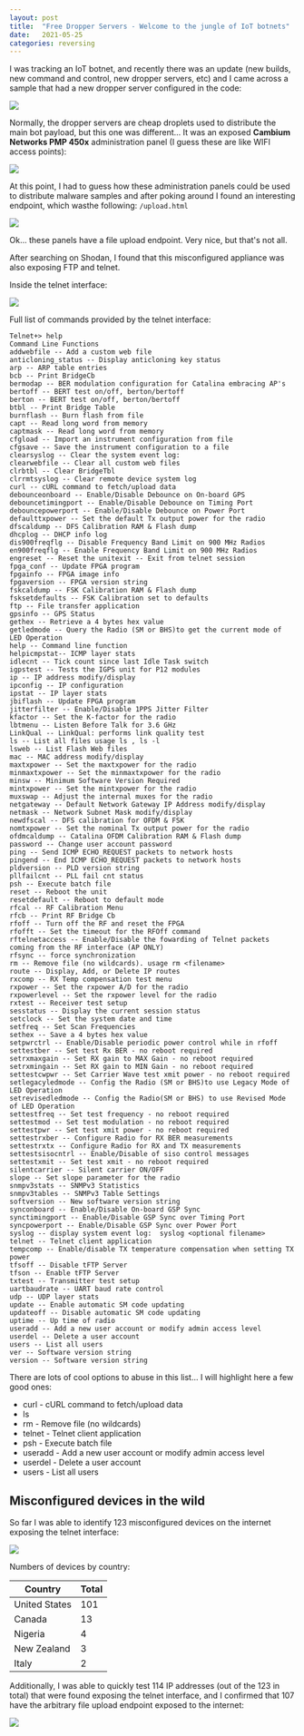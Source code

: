 ```yaml
---
layout: post
title:  "Free Dropper Servers - Welcome to the jungle of IoT botnets"
date:   2021-05-25
categories: reversing
---
```




I was tracking an IoT botnet, and recently there was an update (new builds, new command and control, new dropper servers, etc) and I came across a sample that had a new dropper server configured in the code:

![ ](/assets/images/free_dropper_servers/image-20210525154008046.png)



Normally, the dropper servers are cheap droplets used to distribute the main bot payload, but this one was different... It was an exposed **Cambium Networks PMP 450x** administration panel (I guess these are like WIFI access points):

![ ](/assets/images/free_dropper_servers/image-20210525154838556.png)



At this point, I had to guess how these administration panels could be used to distribute malware samples and after poking around I found an interesting endpoint, which wasthe following: `/upload.html`

![ ](/assets/images/free_dropper_servers/image-20210525155229469.png)



Ok... these panels have a file upload endpoint. Very nice, but that's not all.

After searching on Shodan, I found that this misconfigured appliance was also exposing FTP and telnet.

Inside the telnet interface:

![ ](/assets/images/free_dropper_servers/inside_telnet.png)



Full list of commands provided by the telnet interface:

```
Telnet+> help
Command Line Functions
addwebfile -- Add a custom web file
anticloning_status -- Display anticloning key status
arp -- ARP table entries
bcb -- Print BridgeCb
bermodap -- BER modulation configuration for Catalina embracing AP's
bertoff -- BERT test on/off, berton/bertoff
berton -- BERT test on/off, berton/bertoff
btbl -- Print Bridge Table
burnflash -- Burn flash from file
capt -- Read long word from memory
captmask -- Read long word from memory
cfgload -- Import an instrument configuration from file
cfgsave -- Save the instrument configuration to a file
clearsyslog -- Clear the system event log:
clearwebfile -- Clear all custom web files
clrbtbl -- Clear BridgeTbl
clrrmtsyslog -- Clear remote device system log
curl -- cURL command to fetch/upload data
debounceonboard -- Enable/Disable Debounce on On-board GPS
debouncetimingport -- Enable/Disable Debounce on Timing Port
debouncepowerport -- Enable/Disable Debounce on Power Port
defaulttxpower -- Set the default Tx output power for the radio
dfscaldump -- DFS Calibration RAM & Flash dump
dhcplog -- DHCP info log
dis900freqflg -- Disable Frequency Band Limit on 900 MHz Radios
en900freqflg -- Enable Frequency Band Limit on 900 MHz Radios
engreset -- Reset the unitexit -- Exit from telnet session
fpga_conf -- Update FPGA program
fpgainfo -- FPGA image info
fpgaversion -- FPGA version string
fskcaldump -- FSK Calibration RAM & Flash dump
fsksetdefaults -- FSK Calibration set to defaults
ftp -- File transfer application
gpsinfo -- GPS Status
gethex -- Retrieve a 4 bytes hex value
getledmode -- Query the Radio (SM or BHS)to get the current mode of LED Operation
help -- Command line function 
helpicmpstat-- ICMP layer stats
idlecnt -- Tick count since last Idle Task switch
igpstest -- Tests the IGPS unit for P12 modules
ip -- IP address modify/display
ipconfig -- IP configuration
ipstat -- IP layer stats
jbiflash -- Update FPGA program
jitterfilter -- Enable/Disable 1PPS Jitter Filter
kfactor -- Set the K-factor for the radio
lbtmenu -- Listen Before Talk for 3.6 GHz
LinkQual -- LinkQual: performs link quality test
ls -- List all files usage ls , ls -l
lsweb -- List Flash Web files
mac -- MAC address modify/display
maxtxpower -- Set the maxtxpower for the radio
minmaxtxpower -- Set the minmaxtxpower for the radio
minsw -- Minimum Software Version Required
mintxpower -- Set the mintxpower for the radio
muxswap -- Adjust the internal muxes for the radio
netgateway -- Default Network Gateway IP Address modify/display
netmask -- Network Subnet Mask modify/display
newdfscal -- DFS calibration for OFDM & FSK
nomtxpower -- Set the nominal Tx output power for the radio
ofdmcaldump -- Catalina OFDM Calibration RAM & Flash dump
password -- Change user account password
ping -- Send ICMP ECHO_REQUEST packets to network hosts
pingend -- End ICMP ECHO_REQUEST packets to network hosts
pldversion -- PLD version string
pllfailcnt -- PLL fail cnt status
psh -- Execute batch file
reset -- Reboot the unit
resetdefault -- Reboot to default mode
rfcal -- RF Calibration Menu
rfcb -- Print RF Bridge Cb
rfoff -- Turn off the RF and reset the FPGA
rfofft -- Set the timeout for the RFOff command
rftelnetaccess -- Enable/Disable the fowarding of Telnet packets coming from the RF interface (AP ONLY)
rfsync -- force synchronization
rm -- Remove file (no wildcards). usage rm <filename>
route -- Display, Add, or Delete IP routes
rxcomp -- RX Temp compensation test menu
rxpower -- Set the rxpower A/D for the radio
rxpowerlevel -- Set the rxpower level for the radio
rxtest -- Receiver test setup
sesstatus -- Display the current session status
setclock -- Set the system date and time
setfreq -- Set Scan Frequencies
sethex -- Save a 4 bytes hex value
setpwrctrl -- Enable/Disable periodic power control while in rfoff
settestber -- Set test Rx BER - no reboot required
setrxmaxgain -- Set RX gain to MAX Gain - no reboot required
setrxmingain -- Set RX gain to MIN Gain - no reboot required
settestcwpwr -- Set Carrier Wave test xmit power - no reboot required
setlegacyledmode -- Config the Radio (SM or BHS)to use Legacy Mode of LED Operation
setrevisedledmode -- Config the Radio(SM or BHS) to use Revised Mode of LED Operation
settestfreq -- Set test frequency - no reboot required
settestmod -- Set test modulation - no reboot required
settestpwr -- Set test xmit power - no reboot required
settestrxber -- Configure Radio for RX BER measurements
settestrxtx -- Configure Radio for RX and TX measurements
settestsisocntrl -- Enable/Disable of siso control messages
settestxmit -- Set test xmit - no reboot required
silentcarrier -- Silent carrier ON/OFF
slope -- Set slope parameter for the radio
snmpv3stats -- SNMPv3 Statistics
snmpv3tables -- SNMPv3 Table Settings
softversion -- New software version string
synconboard -- Enable/Disable On-board GSP Sync
synctimingport -- Enable/Disable GSP Sync over Timing Port
syncpowerport -- Enable/Disable GSP Sync over Power Port
syslog -- display system event log:  syslog <optional filename>
telnet -- Telnet client application
tempcomp -- Enable/disable TX temperature compensation when setting TX power
tfsoff -- Disable tFTP Server
tfson -- Enable tFTP Server
txtest -- Transmitter test setup
uartbaudrate -- UART baud rate control
udp -- UDP layer stats
update -- Enable automatic SM code updating
updateoff -- Disable automatic SM code updating
uptime -- Up time of radio
useradd -- Add a new user account or modify admin access level
userdel -- Delete a user account
users -- List all users
ver -- Software version string
version -- Software version string
```



There are lots of cool options to abuse in this list... I will highlight here a few good ones:

- curl - cURL command to fetch/upload data
- ls
- rm - Remove file (no wildcards)
- telnet - Telnet client application
- psh - Execute batch file
- useradd - Add a new user account or modify admin access level
- userdel - Delete a user account
- users - List all users



## Misconfigured devices in the wild 

So far I was able to identify 123 misconfigured devices on the internet exposing the telnet interface:

![ ](/assets/images/free_dropper_servers/image-20210525165418226.png)



Numbers of devices by country:

| Country       | Total |
| ------------- | ----- |
| United States | 101   |
| Canada        | 13    |
| Nigeria       | 4     |
| New Zealand   | 3     |
| Italy         | 2     |



Additionally, I was able to quickly test 114 IP addresses (out of the 123 in total) that were found exposing the telnet interface, and I confirmed that 107 have the arbitrary file upload endpoint exposed to the internet:

![ ](/assets/images/free_dropper_servers/image-20210525172034179.png)
